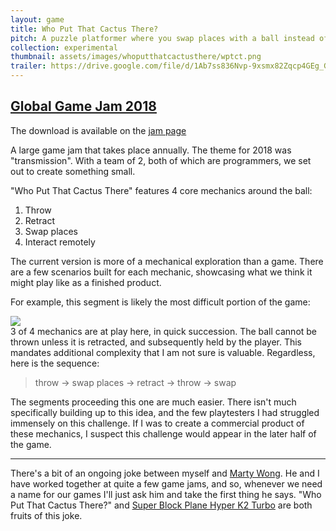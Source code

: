 ```yaml
---
layout: game
title: Who Put That Cactus There?
pitch: A puzzle platformer where you swap places with a ball instead of jumping
collection: experimental
thumbnail: assets/images/whoputthatcactusthere/wptct.png
trailer: https://drive.google.com/file/d/1Ab7ss836Nvp-9xsmx82Zqcp4GEg_GcpR/preview
---
```

## [Global Game Jam 2018](https://globalgamejam.org/theme-2018)

The download is available on the [jam page](https://globalgamejam.org/2018/games/who-put-cactus-there)

A large game jam that takes place annually. The theme for 2018 was "transmission". With a team of 2, both of which are programmers, we set out to create something small.

"Who Put That Cactus There" features 4 core mechanics around the ball:
1. Throw
2. Retract
3. Swap places
4. Interact remotely

The current version is more of a mechanical exploration than a game. There are a few scenarios built for each mechanic, showcasing what we think it might play like as a finished product.

For example, this segment is likely the most difficult portion of the game:
<div class="aspectratio">
<img src="/assets/images/whoputthatcactusthere/mechanics.gif" class="demo-gif">
</div>
3 of 4 mechanics are at play here, in quick succession. The ball cannot be thrown unless it is retracted, and subsequently held by the player. This mandates additional complexity that I am not sure is valuable. Regardless, here is the sequence:

> throw -> swap places -> retract -> throw -> swap

The segments proceeding this one are much easier. There isn't much specifically building up to this idea, and the few playtesters I had struggled immensely on this challenge. If I was to create a commercial product of these mechanics, I suspect this challenge would appear in the later half of the game.

---
There's a bit of an ongoing joke between myself and [Marty Wong](http://www.martincwong.com/). He and I have worked together at quite a few game jams, and so, whenever we need a name for our games I'll just ask him and take the first thing he says. "Who Put That Cactus There?" and [Super Block Plane Hyper K2 Turbo](/experimental/superblockplane) are both fruits of this joke.